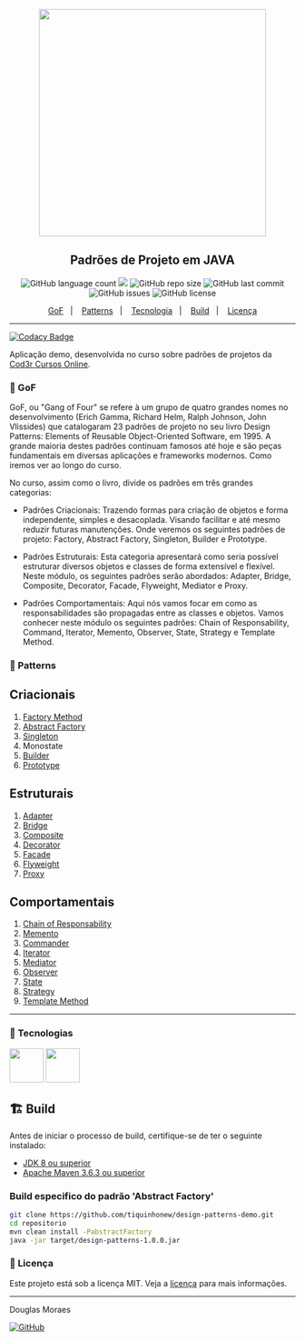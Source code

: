 <p align="center"><img src="https://img-c.udemycdn.com/course/480x270/3786202_37d5_2.jpg" width="400"></p>
<h2 align="center">Padrões de Projeto em JAVA</h2>
<p align="center">
  <img alt="GitHub language count" src="https://img.shields.io/github/languages/top/tiquinhonew/design-patterns-demo">
  <a href="https://www.codacy.com/gh/tiquinhonew/design-patterns-demo/dashboard?utm_source=github.com&amp;utm_medium=referral&amp;utm_content=tiquinhonew/design-patterns-demo&amp;utm_campaign=Badge_Grade"><img src="https://app.codacy.com/project/badge/Grade/04ee2f9a924940bba341ae08b03d9163"/></a>
  <img alt="GitHub repo size" src="https://img.shields.io/github/repo-size/tiquinhonew/design-patterns-demo?color=blueviolet">
  <img alt="GitHub last commit" src="https://img.shields.io/github/last-commit/tiquinhonew/design-patterns-demo?color=orange">
  <img alt="GitHub issues" src="https://img.shields.io/github/issues/tiquinhonew/design-patterns-demo">
  <img alt="GitHub license" src="https://img.shields.io/github/license/tiquinhonew/design-patterns-demo">
</p>
<p align="center">
  <a href="#link-links">GoF</a>&nbsp;&nbsp;&nbsp;|&nbsp;&nbsp;&nbsp;
  <a href="#open_file_folder-recursos">Patterns</a>&nbsp;&nbsp;&nbsp;|&nbsp;&nbsp;&nbsp;
  <a href="#rocket-tecnologias">Tecnologia</a>&nbsp;&nbsp;&nbsp;|&nbsp;&nbsp;&nbsp;
  <a href="#%EF%B8%8F-deploy">Build</a>&nbsp;&nbsp;&nbsp;|&nbsp;&nbsp;&nbsp;
  <a href="#memo-licença">Licença</a>
</p>

---

[![Codacy Badge](https://api.codacy.com/project/badge/Grade/0ed4f05ca7d54045bb059bd85c09a8fd)](https://app.codacy.com/gh/tiquinhonew/design-patterns-demo?utm_source=github.com&utm_medium=referral&utm_content=tiquinhonew/design-patterns-demo&utm_campaign=Badge_Grade)

Aplicação demo, desenvolvida no curso sobre padrões de projetos da [Cod3r Cursos Online](https://www.udemy.com/user/cod3r-3/).

### :link: GoF

GoF, ou "Gang of Four" se refere à um grupo de quatro grandes nomes no desenvolvimento (Erich Gamma, Richard Helm, Ralph Johnson, John Vlissides) que catalogaram 23 padrões de projeto no seu livro Design Patterns: Elements of Reusable Object-Oriented Software, em 1995. A grande maioria destes padrões continuam famosos até hoje e são peças fundamentais em diversas aplicações e frameworks modernos. Como iremos ver ao longo do curso.

No curso, assim como o livro, divide os padrões em três grandes categorias:

- Padrões Criacionais: Trazendo formas para criação de objetos e forma independente, simples e desacoplada. Visando facilitar e até mesmo reduzir futuras manutenções. Onde veremos os seguintes padrões de projeto: Factory, Abstract Factory, Singleton, Builder e Prototype.

- Padrões Estruturais: Esta categoria apresentará como seria possível estruturar diversos objetos e classes de forma extensível e flexível. Neste módulo, os seguintes padrões serão abordados: Adapter, Bridge, Composite, Decorator, Facade, Flyweight, Mediator e Proxy.

- Padrões Comportamentais: Aqui nós vamos focar em como as responsabilidades são propagadas entre as classes e objetos. Vamos conhecer neste módulo os seguintes padrões: Chain of Responsability, Command, Iterator, Memento, Observer, State, Strategy e Template Method.

### :open_file_folder: Patterns

## Criacionais

1. [Factory Method](https://refactoring.guru/design-patterns/factory-method)
2. [Abstract Factory](https://refactoring.guru/design-patterns/abstract-factory)
3. [Singleton](https://refactoring.guru/design-patterns/singleton)
4. Monostate
5. [Builder](https://refactoring.guru/design-patterns/builder)
6. [Prototype](https://refactoring.guru/design-patterns/prototype)

## Estruturais

1. [Adapter](https://refactoring.guru/pt-br/design-patterns/adapter)
2. [Bridge](https://refactoring.guru/pt-br/design-patterns/bridge)
3. [Composite](https://refactoring.guru/pt-br/design-patterns/composite)
4. [Decorator](https://refactoring.guru/pt-br/design-patterns/decorator)
5. [Facade](https://refactoring.guru/pt-br/design-patterns/facade)
6. [Flyweight](https://refactoring.guru/pt-br/design-patterns/flyweight)
7. [Proxy](https://refactoring.guru/pt-br/design-patterns/proxy)

## Comportamentais

1. [Chain of Responsability](https://refactoring.guru/pt-br/design-patterns/chain-of-responsibility)
2. [Memento](https://refactoring.guru/pt-br/design-patterns/memento)
3. [Commander](https://refactoring.guru/pt-br/design-patterns/commander)
4. [Iterator](https://refactoring.guru/pt-br/design-patterns/iterator)
5. [Mediator](https://refactoring.guru/pt-br/design-patterns/mediator)
6. [Observer](https://refactoring.guru/pt-br/design-patterns/observer)
7. [State](https://refactoring.guru/pt-br/design-patterns/state)
8. [Strategy](https://refactoring.guru/pt-br/design-patterns/strategy)
9. [Template Method](https://refactoring.guru/pt-br/design-patterns/template-method)

---

### :rocket: Tecnologias

[<img src="https://cdn.jsdelivr.net/gh/devicons/devicon/icons/java/java-original-wordmark.svg" width="60"/>](https://www.java.com)
[<img src="https://cdn.jsdelivr.net/gh/devicons/devicon@latest/icons/maven/maven-original.svg" width="60"/>](https://maven.apache.org/)

## 🏗️ Build

Antes de iniciar o processo de build, certifique-se de ter o seguinte instalado:

- [JDK 8 ou superior](https://www.oracle.com/java/technologies/javase-jdk11-downloads.html)
- [Apache Maven 3.6.3 ou superior](https://maven.apache.org/download.cgi)

### Build especifico do padrão 'Abstract Factory'

  ```sh
  git clone https://github.com/tiquinhonew/design-patterns-demo.git
  cd repositorio
  mvn clean install -PabstractFactory
  java -jar target/design-patterns-1.0.0.jar
  ```

### :memo: Licença

Este projeto está sob a licença MIT. Veja a [licença](https://github.com/tiquinhonew/design-patterns-demo/blob/master/LICENSE) para mais informações.

---

Douglas Moraes

[<img alt="GitHub" src="https://img.shields.io/badge/LinkedIn-0077B5?style=for-the-badge&logo=linkedin&logoColor=whit">](https://www.linkedin.com/in/douglasam)
